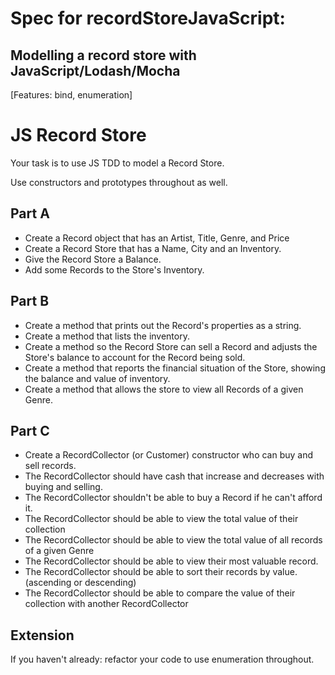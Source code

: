 # Spec for recordStoreJavaScript:
## Modelling a record store with JavaScript/Lodash/Mocha
[Features: bind, enumeration]

# **JS Record Store**

Your task is to use JS TDD to model a Record Store.

Use constructors and prototypes throughout as well.

## Part A

* Create a Record object that has an Artist, Title, Genre, and Price
* Create a Record Store that has a Name, City and an Inventory.
* Give the Record Store a Balance.
* Add some Records to the Store's Inventory.

## Part B

* Create a method that prints out the Record's properties as a string.
* Create a method that lists the inventory.
* Create a method so the Record Store can sell a Record and adjusts the Store's balance to account for the Record being sold.
* Create a method that reports the financial situation of the Store, showing the balance and value of inventory.
* Create a method that allows the store to view all Records of a given Genre.

## Part C

* Create a RecordCollector (or Customer) constructor who can buy and sell records.
* The RecordCollector should have cash that increase and decreases with buying and selling.
* The RecordCollector shouldn't be able to buy a Record if he can't afford it.
* The RecordCollector should be able to view the total value of their collection
* The RecordCollector should be able to view the total value of all records of a given Genre
* The RecordCollector should be able to view their most valuable record.
* The RecordCollector should be able to sort their records by value. (ascending or descending)
* The RecordCollector should be able to compare the value of their collection with another RecordCollector

## Extension

If you haven't already: refactor your code to use enumeration throughout.
